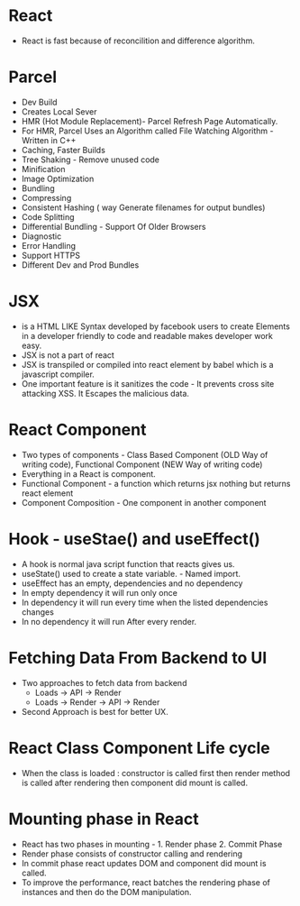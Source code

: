 # React

- React is fast because of reconcilition and difference algorithm.

# Parcel

- Dev Build
- Creates Local Sever
- HMR (Hot Module Replacement)- Parcel Refresh Page Automatically.
- For HMR, Parcel Uses an Algorithm called File Watching Algorithm - Written in C++
- Caching, Faster Builds
- Tree Shaking - Remove unused code
- Minification
- Image Optimization
- Bundling
- Compressing
- Consistent Hashing ( way Generate filenames for output bundles)
- Code Splitting
- Differential Bundling - Support Of Older Browsers
- Diagnostic
- Error Handling
- Support HTTPS
- Different Dev and Prod Bundles

# JSX

- is a HTML LIKE Syntax developed by facebook users to create Elements in a developer friendly to code and readable makes developer work easy.
- JSX is not a part of react
- JSX is transpiled or compiled into react element by babel which is a javascript compiler.
- One important feature is it sanitizes the code - It prevents cross site attacking XSS. It Escapes the malicious data.

# React Component

- Two types of components - Class Based Component (OLD Way of writing code), Functional Component (NEW Way of writing code)
- Everything in a React is component.
- Functional Component - a function which returns jsx nothing but returns react element
- Component Composition - One component in another component

# Hook - useStae() and useEffect()

- A hook is normal java script function that reacts gives us.
- useState() used to create a state variable. - Named import.
- useEffect has an empty, dependencies and no dependency
- In empty dependency it will run only once
- In dependency it will run every time when the listed dependencies changes
- In no dependency it will run After every render. 

# Fetching Data From Backend to UI

- Two approaches to fetch data from backend
  - Loads -> API -> Render
  - Loads -> Render -> API -> Render
- Second Approach is best for better UX.

# React Class Component Life cycle

- When the class is loaded : constructor is called first then render method is called after rendering then component did mount is called.

# Mounting phase in React
- React has two phases in mounting - 1. Render phase 2. Commit Phase
- Render phase consists of constructor calling and rendering
- In commit phase react updates DOM and component did mount is called.
- To improve the performance, react batches the rendering phase of instances and then do the DOM manipulation. 
